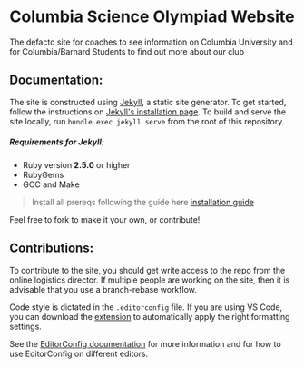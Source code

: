 # Columbia Science Olympiad Website

The defacto site for coaches to see information on Columbia University and for Columbia/Barnard Students to find out more about our club

## Documentation:

The site is constructed using [Jekyll](https://jekyllrb.com/), a static site generator. To get started, follow the instructions on [Jekyll's installation page](https://jekyllrb.com/docs/installation/). To build and serve the site locally, run `bundle exec jekyll serve` from the root of this repository.

##### Requirements for Jekyll:

- Ruby version **2.5.0** or higher
- RubyGems
- GCC and Make

> Install all prereqs following the guide here [installation guide](https://jekyllrb.com/docs/installation/#requirements)

Feel free to fork to make it your own, or contribute!

## Contributions:

To contribute to the site, you should get write access to the repo from the online logistics director. If multiple people are working on the site, then it is advisable that you use a branch-rebase workflow.

Code style is dictated in the `.editorconfig` file. If you are using VS Code, you can download the [extension](https://marketplace.visualstudio.com/items?itemName=EditorConfig.EditorConfig) to automatically apply the right formatting settings.

See the [EditorConfig documentation](https://editorconfig.org/) for more information and for how to use EditorConfig on different editors.